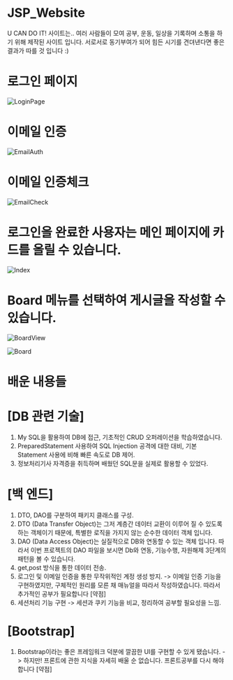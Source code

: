 # JSP_Website

U CAN DO IT! 사이트는.. 여러 사람들이 모여 공부, 운동, 일상을 기록하며 소통을 하기 위해 제작된 사이트 입니다.
서로서로 동기부여가 되어 힘든 시기를 견뎌낸다면 좋은 결과가 따를 것 입니다 :)


# 로그인 페이지
![LoginPage](https://user-images.githubusercontent.com/68497879/121640642-256bef80-cac9-11eb-840c-76ee219bd257.jpg)




# 이메일 인증
![EmailAuth](https://user-images.githubusercontent.com/68497879/121640783-50564380-cac9-11eb-83a1-580013e9c287.jpg)

# 이메일 인증체크
![EmailCheck](https://user-images.githubusercontent.com/68497879/121641188-d5415d00-cac9-11eb-83f9-7fd4eeeda02c.jpg)

# 로그인을 완료한 사용자는 메인 페이지에 카드를 올릴 수 있습니다.
![Index](https://user-images.githubusercontent.com/68497879/121641272-f0ac6800-cac9-11eb-8b73-7ce19cbc7acc.jpg)

# Board 메뉴를 선택하여 게시글을 작성할 수 있습니다.
![BoardView](https://user-images.githubusercontent.com/68497879/121641323-00c44780-caca-11eb-9959-20b221c4f47d.jpg)

![Board](https://user-images.githubusercontent.com/68497879/121641330-028e0b00-caca-11eb-99fa-19a453757227.jpg)



# 배운 내용들


# [DB 관련 기술]
1) My SQL을 활용하여 DB에 접근, 기초적인 CRUD 오퍼레이션을 학습하였습니다.
2) PreparedStatement 사용하여 SQL Injection 공격에 대한 대비, 기본 Statement 사용에 비해 빠른 속도로 DB 제어.
3) 정보처리기사 자격증을 취득하며 배웠던 SQL문을 실제로 활용할 수 있었다.

# [백 엔드]
1) DTO, DAO를 구분하여 패키지 클래스를 구성.
2) DTO (Data Transfer Object)는 그저 계층간 데이터 교환이 이루어 질 수 있도록 하는 객체이기 때문에, 특별한 로직을 가지지 않는 순수한 데이터 객체 입니다.
3) DAO (Data Access Object)는 실질적으로 DB와 연동할 수 있는 객체 입니다. 따라서 이번 프로젝트의 DAO 파일을 보시면 Db와 연동, 기능수행, 자원해제 3단계의 패턴을 볼 수 있습니다.
4) get,post 방식을 통한 데이터 전송. 
5) 로그인 및 이메일 인증을 통한 무작위적인 계정 생성 방지. -> 이메일 인증 기능을 구현하였지만, 구체적인 원리를 모른 채 매뉴얼을 따라서 작성하였습니다. 따라서 추가적인 공부가 필요합니다 [약점]
6) 세션처리 기능 구현 -> 세션과 쿠키 기능을 비교, 정리하여 공부할 필요성을 느낌.

# [Bootstrap]
1) Bootstrap이라는 좋은 프레임워크 덕분에 깔끔한 UI를 구현할 수 있게 됐습니다.  -> 하지만! 프론트에 관한 지식을 자세히 배울 순 없습니다. 프론트공부를 다시 해야합니다 [약점]
